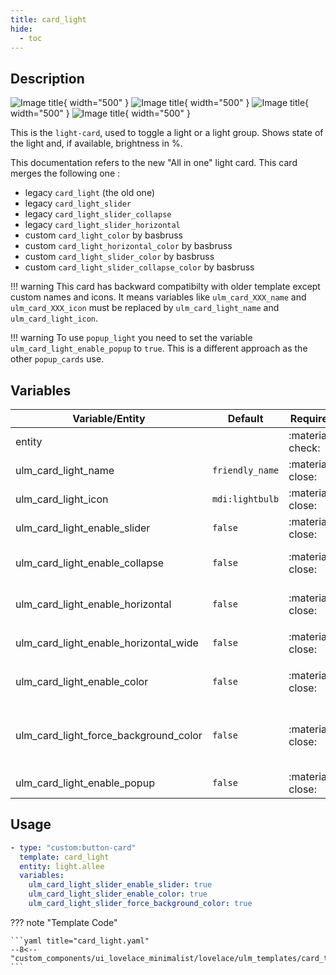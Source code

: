 ```yaml
---
title: card_light
hide:
  - toc
---
```

<!-- markdownlint-disable MD046 -->

## Description

![Image title](../../assets/img/ulm_cards/card_light.png){ width="500" }
![Image title](../../assets/img/ulm_cards/card_light_slider.png){ width="500" }
![Image title](../../assets/img/ulm_cards/card_light_slider_horizontal.png){ width="500" }
![Image title](../../assets/img/ulm_cards/card_light_slider_collapse.png){ width="500" }

This is the `light-card`, used to toggle a light or a light group. Shows state of the light and, if available, brightness in %.

This documentation refers to the new "All in one" light card.
This card merges the following one :

- legacy `card_light` (the old one)
- legacy `card_light_slider`
- legacy `card_light_slider_collapse`
- legacy `card_light_slider_horizontal`
- custom `card_light_color` by basbruss
- custom `card_light_horizontal_color` by basbruss
- custom `card_light_slider_color` by basbruss
- custom `card_light_slider_collapse_color` by basbruss

!!! warning
    This card has backward compatibilty with older template except custom names and icons. It means variables like `ulm_card_XXX_name` and `ulm_card_XXX_icon` must be replaced by `ulm_card_light_name` and `ulm_card_light_icon`.

!!! warning
  To use `popup_light` you need to set the variable `ulm_card_light_enable_popup` to `true`. This is a different approach as the other `popup_cards` use.

## Variables

| Variable/Entity                        | Default         | Required         | Notes          | Requirement |
|----------------------------------------|-----------------|------------------|----------------|-------------|
| entity                                 |                 | :material-check: | Your HA entity |             |
| ulm_card_light_name                    | `friendly_name` | :material-close: | Customize name |             |
| ulm_card_light_icon                    | `mdi:lightbulb` | :material-close: | Customize icon |             |
| ulm_card_light_enable_slider           | `false`         | :material-close: | Enable slider  |             |
| ulm_card_light_enable_collapse         | `false`         | :material-close: | Collapse slider when off | Need `ulm_card_light_enable_slider: true` |
| ulm_card_light_enable_horizontal       | `false`         | :material-close: | Enable horizontal card | |
| ulm_card_light_enable_horizontal_wide  | `false`         | :material-close: | Wider slider | Need `ulm_card_light_enable_horizontal: true` |
| ulm_card_light_enable_color            | `false`         | :material-close: | Enable icon and label light color | |
| ulm_card_light_force_background_color | `false`         | :material-close: | Force background light color even in light theme| |
| ulm_card_light_enable_popup  | `false`         | :material-close: | Enable `popup_light` | |

## Usage

```yaml
- type: "custom:button-card"
  template: card_light
  entity: light.allee
  variables:
    ulm_card_light_slider_enable_slider: true
    ulm_card_light_slider_enable_color: true
    ulm_card_light_slider_force_background_color: true
```

??? note "Template Code"

    ```yaml title="card_light.yaml"
    --8<-- "custom_components/ui_lovelace_minimalist/lovelace/ulm_templates/card_templates/cards/card_light.yaml"
    ```
